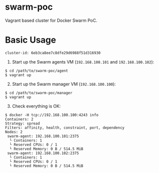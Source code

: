 swarm-poc
=========
Vagrant based cluster for Docker Swarm PoC.

# Basic Usage

`cluster-id: 6eb3ca8ee7c8dfe29d6988f51d316930`

1. Start up the Swarm agents VM (`192.168.100.101` and `192.168.100.102`):
  ```
  $ cd /path/to/swarm-poc/agent
  $ vagrant up
  ```

2. Start up the Swarm manager VM (`192.168.100.100`):
  ```
  $ cd /path/to/swarm-poc/manager
  $ vagrant up
  ```

3. Check everything is OK:
  ```
  $ docker -H tcp://192.168.100.100:4243 info
  Containers: 2
  Strategy: spread
  Filters: affinity, health, constraint, port, dependency
  Nodes: 2
   swarm-agent: 192.168.100.101:2375
    └ Containers: 1
    └ Reserved CPUs: 0 / 1
    └ Reserved Memory: 0 B / 514.5 MiB
   swarm-agent: 192.168.100.102:2375
    └ Containers: 1
    └ Reserved CPUs: 0 / 1
    └ Reserved Memory: 0 B / 514.5 MiB
  ```
